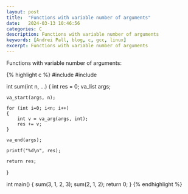 ```yaml
---
layout: post
title:  "Functions with variable number of arguments"
date:   2024-03-13 10:46:56
categories: C
description: Functions with variable number of arguments
keywords: [Andrei Pall, blog, c, gcc, linux]
excerpt: Functions with variable number of arguments
---
```

<p>Functions with variable number of arguments:</p>
{% highlight c %}
#include <stdio.h>
#include <stdarg.h>

int sum(int n, ...)
{
	int res = 0;
	va_list args;
	
	va_start(args, n);
	
	for (int i=0; i<n; i++)
	{
		int v = va_arg(args, int);
		res += v;
	}
	
	va_end(args);
	
	printf("%d\n", res);
	
	return res;
}

int main()
{
	sum(3, 1, 2, 3);
	sum(2, 1, 2);
	return 0;
}
{% endhighlight %}
